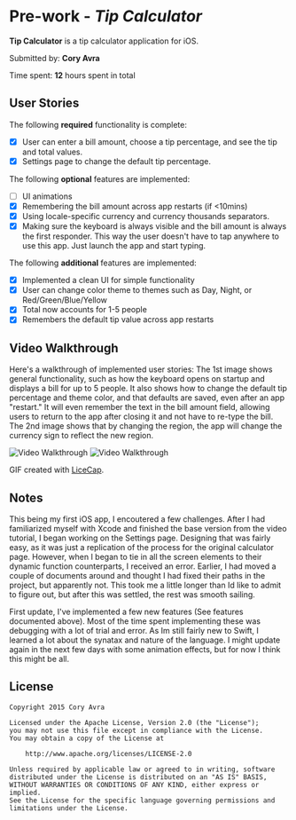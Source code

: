 # Pre-work - *Tip Calculator*

**Tip Calculator** is a tip calculator application for iOS.

Submitted by: **Cory Avra**

Time spent: **12** hours spent in total

## User Stories

The following **required** functionality is complete:

* [x] User can enter a bill amount, choose a tip percentage, and see the tip and total values.
* [x] Settings page to change the default tip percentage.

The following **optional** features are implemented:
* [ ] UI animations
* [x] Remembering the bill amount across app restarts (if <10mins)
* [x] Using locale-specific currency and currency thousands separators.
* [x] Making sure the keyboard is always visible and the bill amount is always the first responder. This way the user doesn't have to tap anywhere to use this app. Just launch the app and start typing.

The following **additional** features are implemented:

- [x] Implemented a clean UI for simple functionality
- [x] User can change color theme to themes such as Day, Night, or Red/Green/Blue/Yellow
- [x] Total now accounts for 1-5 people
- [x] Remembers the default tip value across app restarts

## Video Walkthrough 

Here's a walkthrough of implemented user stories: The 1st image shows general functionality, such as how the keyboard opens on startup and displays a bill for up to 5 people. It also shows how to change the default tip percentage and theme color, and that defaults are saved, even after an app "restart." It will even remember the text in the bill amount field, allowing users to return to the app after closing it and not have to re-type the bill. The 2nd image shows that by changing the region, the app will change the currency sign to reflect the new region. 

<img src='https://i.imgur.com/eX46Xoq.gif' title='Video Walkthrough' width='' alt='Video Walkthrough' />

<img src='https://i.imgur.com/Jyac716.gif' title='Video Walkthrough' width='' alt='Video Walkthrough' />

GIF created with [LiceCap](http://www.cockos.com/licecap/).

## Notes

This being my first iOS app, I encoutered a few challenges. After I had familiarized myself with Xcode and finished the base version from the video tutorial, I began working on the Settings page. Designing that was fairly easy, as it was just a replication of the process for the original calculator page. However, when I began to tie in all the screen elements to their dynamic function counterparts, I received an error. Earlier, I had moved a couple of documents around and thought I had fixed their paths in the project, but apparently not. This took me a little longer than Id like to admit to figure out, but after this was settled, the rest was smooth sailing.

First update, I've implemented a few new features (See features documented above). Most of the time spent implementing these was debugging with a lot of trial and error. As Im still fairly new to Swift, I learned a lot about the synatax and nature of the language. I might update again in the next few days with some animation effects, but for now I think this might be all. 

## License

    Copyright 2015 Cory Avra

    Licensed under the Apache License, Version 2.0 (the "License");
    you may not use this file except in compliance with the License.
    You may obtain a copy of the License at

        http://www.apache.org/licenses/LICENSE-2.0

    Unless required by applicable law or agreed to in writing, software
    distributed under the License is distributed on an "AS IS" BASIS,
    WITHOUT WARRANTIES OR CONDITIONS OF ANY KIND, either express or implied.
    See the License for the specific language governing permissions and
    limitations under the License.
